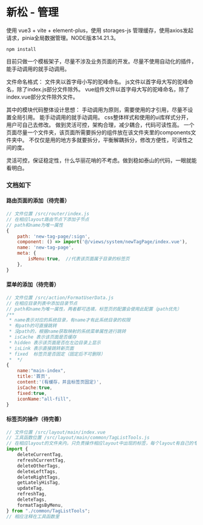 # 新松 - 管理

使用 vue3 + vite + element-plus，使用 storages-js 管理缓存，使用axios发起请求，pinia全局数据管理。NODE版本14.21.3。

```
npm install
```

目前只做一个模板架子，尽量不涉及业务页面的开发。尽量不使用自动化的插件，能手动调用的就手动调用。

文件命名格式：
    文件夹以首字母小写的驼峰命名。
    js文件以首字母大写的驼峰命名，除了index.js部分文件除外。
    vue组件文件以首字母大写的驼峰命名，除了index.vue部分文件除外文件。

其中的模块代码整体设计思想：
    手动调用为原则，需要使用的才引用，尽量不设置全局引用。
    能手动调用的就手动调用。
    css整体样式和使用的ui库样式分开，用户可自己去修改。
    做到灵活可控，架构合理，减少耦合，代码可读性高。
    一个页面尽量一个文件夹，该页面所需要拆分的组件放在该文件夹里的components文件夹中。
    不仅仅是用的地方多就要拆分，平衡解耦拆分，修改方便性，可读性之间的度。

灵活可控，保证稳定性，什么华丽花哨的不考虑。做到稳如泰山的代码，一眼就能看明白。

### 文档如下

#### 路由页面的添加（待完善）
``` javascript
// 文件位置 /src/router/index.js
// 在相应layout路由节点下添加子节点
// path和name为唯一属性
{
    path: 'new-tag-page/:sign',
    component: () => import('@/views/system/newTagPage/index.vue'),
    name: 'new-tag-page',
    meta: { 
        isMenu:true,  //代表该页面属于目录的标签页
    },
}
```

#### 菜单的添加（待完善）
``` javascript
// 文件位置 /src/action/FormatUserData.js
// 在相应目录列表中添加目录节点
// path和name为唯一属性，两者都可选填，标签页的配置会使用此配置（path优先）
/** 
 * name表示对应的系统目录，有name才有此系统目录的权限
 * 有path的可直接跳转
 * 没path的，根据name获取映射的系统菜单属性进行跳转
 * isCache 表示该页面是否缓存
 * hidden 表示该页面是否在左边目录上显示
 * isLink 表示直接跳转新页面
 * fixed  标签页是否固定（固定后不可删除）
 *  */
{
    name:"main-index",
    title:'首页',
    content:'(有缓存，并且标签页固定)',
    isCache:true,
    fixed:true,
    iconName:"all-fill",
}
```

#### 标签页的操作（待完善）
``` javascript
// 文件位置 /src/layout/main/index.vue
// 工具函数位置 /src/layout/main/common/TagListTools.js
// 在相应layout的文件夹内，只负责操作相应layout中出现的标签，每个layout有自己的专属标签数据
import {
    deleteCurrentTag,
    refreshCurrentTag,
    deleteOtherTags,
    deleteLeftTags,
    deleteRightTags,
    getLatelyHisTag,
    updateTag,
    refreshTag,
    deleteTags,
    formatTagsByMenu,
} from "./common/TagListTools";
// 相应注释在工具函数里
```

